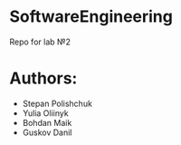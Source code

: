 # SoftwareEngineering
Repo for lab №2

# Authors:

- Stepan Polishchuk
- Yulia Oliinyk
- Bohdan Maik
- Guskov Danil
